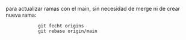 para actualizar ramas con el main, sin necesidad de merge ni de crear nueva rama:

                git fecht origins
                git rebase origin/main
